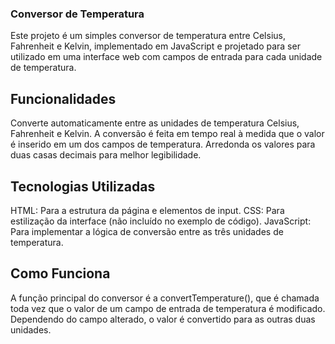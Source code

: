### Conversor de Temperatura

Este projeto é um simples conversor de temperatura entre Celsius, Fahrenheit e Kelvin, implementado em JavaScript e projetado para ser utilizado em uma interface web com campos de entrada para cada unidade de temperatura.

## Funcionalidades

Converte automaticamente entre as unidades de temperatura Celsius, Fahrenheit e Kelvin.
A conversão é feita em tempo real à medida que o valor é inserido em um dos campos de temperatura.
Arredonda os valores para duas casas decimais para melhor legibilidade.

## Tecnologias Utilizadas
HTML: Para a estrutura da página e elementos de input.
CSS: Para estilização da interface (não incluído no exemplo de código).
JavaScript: Para implementar a lógica de conversão entre as três unidades de temperatura.

## Como Funciona
A função principal do conversor é a convertTemperature(), que é chamada toda vez que o valor de um campo de entrada de temperatura é modificado. Dependendo do campo alterado, o valor é convertido para as outras duas unidades.
